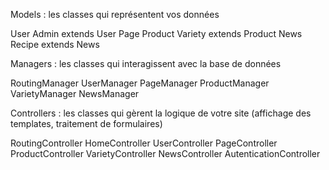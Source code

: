 Models : les classes qui représentent vos données

User
Admin extends User
Page
Product
Variety extends Product
News
Recipe extends News

Managers : les classes qui interagissent avec la base de données

RoutingManager
UserManager
PageManager
ProductManager
VarietyManager
NewsManager

Controllers : les classes qui gèrent la logique de votre site (affichage des templates, traitement de formulaires)

RoutingController
HomeController
UserController
PageController
ProductController
VarietyController
NewsController
AutenticationController
